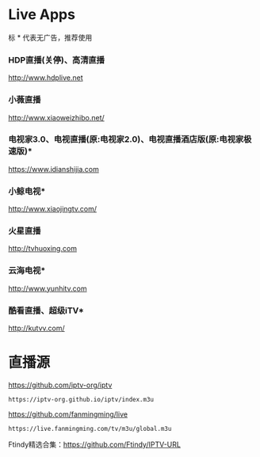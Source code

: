 # Live Apps

标 * 代表无广告，推荐使用

### HDP直播(关停)、高清直播  
http://www.hdplive.net

### 小薇直播  
http://www.xiaoweizhibo.net/

### 电视家3.0、电视直播(原:电视家2.0)、电视直播酒店版(原:电视家极速版)*  
https://www.idianshijia.com

### 小鲸电视*  
http://www.xiaojingtv.com/

### 火星直播  
http://tvhuoxing.com

### 云海电视*  
http://www.yunhitv.com

### 酷看直播、超级iTV*  
http://kutvv.com/


# 直播源

https://github.com/iptv-org/iptv

    https://iptv-org.github.io/iptv/index.m3u

https://github.com/fanmingming/live

    https://live.fanmingming.com/tv/m3u/global.m3u

Ftindy精选合集：https://github.com/Ftindy/IPTV-URL
